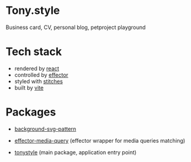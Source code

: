 # Tony.style

Business card, CV, personal blog, petproject playground

# Tech stack

- rendered by [react](https://reactjs.org/)
- controlled by [effector](https://effector.dev/)
- styled with [stitches](https://stitches.dev/)
- built by [vite](https://vitejs.dev/)

# Packages

- [background-svg-pattern](./packages/background-svg-pattern)

- [effector-media-query](./packages/effector-media-query) (effector wrapper for media queries matching)

- [tonystyle](./packages/tonystyle-old) (main package, application entry point)
